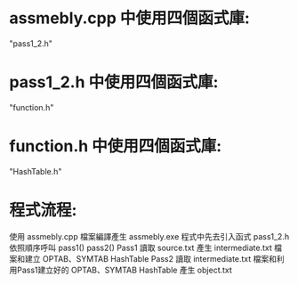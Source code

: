 # assmebly.cpp 中使用四個函式庫:
<iostream>
"pass1_2.h"

# pass1_2.h 中使用四個函式庫:
<iostream>
<cstring>
<algorithm> 
"function.h"

# function.h 中使用四個函式庫:
"HashTable.h"

# 程式流程:
使用 assmebly.cpp 檔案編譯產生 assmebly.exe 程式中先去引入函式 pass1_2.h 依照順序呼叫 pass1() pass2()
Pass1 讀取 source.txt 產生 intermediate.txt 檔案和建立 OPTAB、SYMTAB HashTable
Pass2 讀取 intermediate.txt 檔案和利用Pass1建立好的 OPTAB、SYMTAB HashTable 產生 object.txt
